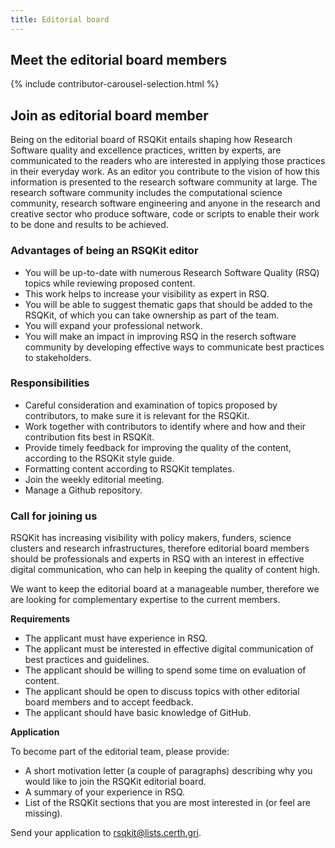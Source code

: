 ```yaml
---
title: Editorial board
---
```


## Meet the editorial board members
{% include contributor-carousel-selection.html %}

## Join as editorial board member

Being on the editorial board of RSQKit entails shaping how Research Software quality and excellence practices, written by experts, are communicated to the readers who are interested in applying those practices in their everyday work. As an editor you contribute to the vision of how this information is presented to the research software community at large. The research software community includes the computational science community, research software engineering and anyone in the research and creative sector who produce software, code or scripts to enable their work to be done and results to be achieved. 

### Advantages of being an RSQKit editor

* You will be up-to-date with numerous Research Software Quality (RSQ) topics while reviewing proposed content.
* This work helps to increase your visibility as expert in RSQ.
* You will be able to suggest thematic gaps that should be added to the RSQKit, of which you can take ownership as part of the team.
* You will expand your professional network.
* You will make an impact in improving RSQ in the reserch software community by developing effective ways to communicate best practices to stakeholders.

### Responsibilities

* Careful consideration and examination of topics proposed by contributors, to make sure it is relevant for the RSQKit.
* Work together with contributors to identify where and how and their contribution fits best in RSQKit.
* Provide timely feedback for improving the quality of the content, according to the RSQKit style guide.
* Formatting content according to RSQKit templates.
* Join the weekly editorial meeting.
* Manage a Github repository.

### Call for joining us

RSQKit has increasing visibility with policy makers, funders, science clusters and research infrastructures, therefore editorial board members should be professionals and experts in RSQ with an interest in effective digital communication, who can help in keeping the quality of content high.

We want to keep the editorial board at a manageable number, therefore we are looking for complementary expertise to the current members.

**Requirements**

* The applicant must have experience in RSQ.
* The applicant must be interested in effective digital communication of best practices and guidelines.
* The applicant should be willing to spend some time on evaluation of content.
* The applicant should be open to discuss topics with other editorial board members and to accept feedback.
* The applicant should have basic knowledge of GitHub.

**Application**

To become part of the editorial team, please provide:

* A short motivation letter (a couple of paragraphs) describing why you would like to join the RSQKit editorial board.
* A summary of your experience in RSQ.
* List of the RSQKit sections that you are most interested in (or feel are missing).

Send your application to rsqkit@lists.certh.gri.
